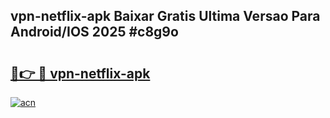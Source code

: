 ## vpn-netflix-apk Baixar Gratis Ultima Versao Para Android/IOS 2025 #c8g9o

# <h2><a href="https://ainizakaria.my?title=vpn-netflix-apk&ref=20M">🔗👉 🔴 vpn-netflix-apk</a></h2>

[![acn](https://github.com/user-attachments/assets/0f9c940e-d8b0-45ae-aac7-cd30a18b3e1c)](https://ainizakaria.my?title=vpn-netflix-apk&ref=20M)

